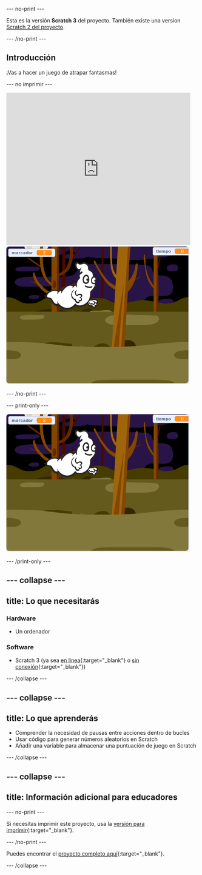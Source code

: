 --- no-print ---

Esta es la versión **Scratch 3** del proyecto. También existe una version [Scratch 2 del proyecto](https://projects.raspberrypi.org/es-LA/projects/ghostbusters-scratch2).

--- /no-print ---

## Introducción

¡Vas a hacer un juego de atrapar fantasmas!

--- no imprimir ---

<div class="scratch-preview">
  <iframe allowtransparency="true" width="485" height="402" src="https://scratch.mit.edu/projects/embed/414368796/?autostart=false" frameborder="0" scrolling="no"></iframe>
  <img src="images/showcase-static.png">
</div>

--- /no-print ---

--- print-only ---

![ejemplo](images/showcase-static.png)

--- /print-only ---

--- collapse ---
---
title: Lo que necesitarás
---

### Hardware

- Un ordenador

### Software

- Scratch 3 (ya sea [en línea](http://rpf.io/scratchon){:target="_blank"} o [sin conexión](http://rpf.io/scratchoff){:target="_blank"})

--- /collapse ---

--- collapse ---
---
title: Lo que aprenderás
---

- Comprender la necesidad de pausas entre acciones dentro de bucles
- Usar código para generar números aleatorios en Scratch
- Añadir una variable para almacenar una puntuación de juego en Scratch

--- /collapse ---

--- collapse ---
---
title: Información adicional para educadores
---

--- no-print ---

Si necesitas imprimir este proyecto, usa la [versión para imprimir](https://projects.raspberrypi.org/es-LA/projects/ghostbusters/print){:target="_blank"}.

--- /no-print ---

Puedes encontrar el [proyecto completo aquí](http://rpf.io/p/es-LA/ghostbusters-get){:target="_blank"}.

--- /collapse ---